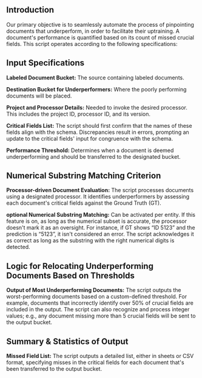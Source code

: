 ## Introduction
Our primary objective is to seamlessly automate the process of pinpointing documents that underperform, in order to facilitate their uptraining. A document's performance is quantified based on its count of missed crucial fields. This script operates according to the following specifications:

## Input Specifications
**Labeled Document Bucket:** The source containing labeled documents.

**Destination Bucket for Underperformers:** Where the poorly performing documents will be placed.

**Project and Processor Details:** Needed to invoke the desired processor. This includes the project ID, processor ID, and its version.

**Critical Fields List:** The script should first confirm that the names of these fields align with the schema. Discrepancies result in errors, prompting an update to the critical fields' input for congruence with the schema.

**Performance Threshold:** Determines when a document is deemed underperforming and should be transferred to the designated bucket.

## Numerical Substring Matching Criterion
**Processor-driven Document Evaluation:** The script processes documents using a designated processor. It identifies underperformers by assessing each document's critical fields against the Ground Truth (GT).

**optional Numerical Substring Matching:** Can be activated per entity. If this feature is on, as long as the numerical subset is accurate, the processor doesn't mark it as an oversight. For instance, if GT shows “ID 5123” and the prediction is “5123”, it isn't considered an error. The script acknowledges it as correct as long as the substring with the right numerical digits is detected.

## Logic for Relocating Underperforming Documents Based on Thresholds
**Output of Most Underperforming Documents:** The script outputs the worst-performing documents based on a custom-defined threshold. For example, documents that incorrectly identify over 50% of crucial fields are included in the output. The script can also recognize and process integer values; e.g., any document missing more than 5 crucial fields will be sent to the output bucket.
## Summary & Statistics of Output
**Missed Field List:** The script outputs a detailed list, either in sheets or CSV format, specifying misses in the critical fields for each document that's been transferred to the output bucket.